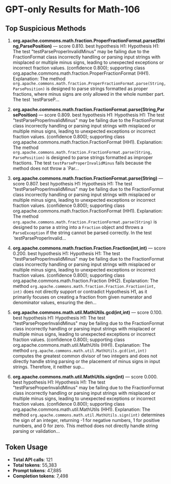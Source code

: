 # GPT-only Results for Math-106

## Top Suspicious Methods

1. **org.apache.commons.math.fraction.ProperFractionFormat.parse(String,ParsePosition)** — score 0.810. best hypothesis H1: Hypothesis H1: The test "testParseProperInvalidMinus" may be failing due to the FractionFormat class incorrectly handling or parsing input strings with misplaced or multiple minus signs, leading to unexpected exceptions or incorrect fraction values. (confidence 0.800); supporting class org.apache.commons.math.fraction.ProperFractionFormat (HH1).
    Explanation: The method `org.apache.commons.math.fraction.ProperFractionFormat.parse(String, ParsePosition)` is designed to parse strings formatted as proper fractions, where minus signs are only allowed in the whole number part. The test `testParseP...

2. **org.apache.commons.math.fraction.FractionFormat.parse(String,ParsePosition)** — score 0.809. best hypothesis H1: Hypothesis H1: The test "testParseProperInvalidMinus" may be failing due to the FractionFormat class incorrectly handling or parsing input strings with misplaced or multiple minus signs, leading to unexpected exceptions or incorrect fraction values. (confidence 0.800); supporting class org.apache.commons.math.fraction.FractionFormat (HH1).
    Explanation: The method `org.apache.commons.math.fraction.FractionFormat.parse(String, ParsePosition)` is designed to parse strings formatted as improper fractions. The test `testParseProperInvalidMinus` fails because the method does not throw a `Par...

3. **org.apache.commons.math.fraction.FractionFormat.parse(String)** — score 0.807. best hypothesis H1: Hypothesis H1: The test "testParseProperInvalidMinus" may be failing due to the FractionFormat class incorrectly handling or parsing input strings with misplaced or multiple minus signs, leading to unexpected exceptions or incorrect fraction values. (confidence 0.800); supporting class org.apache.commons.math.fraction.FractionFormat (HH1).
    Explanation: The method `org.apache.commons.math.fraction.FractionFormat.parse(String)` is designed to parse a string into a `Fraction` object and throws a `ParseException` if the string cannot be parsed correctly. In the test `testParseProperInvalid...

4. **org.apache.commons.math.fraction.Fraction.Fraction(int,int)** — score 0.200. best hypothesis H1: Hypothesis H1: The test "testParseProperInvalidMinus" may be failing due to the FractionFormat class incorrectly handling or parsing input strings with misplaced or multiple minus signs, leading to unexpected exceptions or incorrect fraction values. (confidence 0.800); supporting class org.apache.commons.math.fraction.Fraction (HH2).
    Explanation: The method `org.apache.commons.math.fraction.Fraction.Fraction(int, int)` does not directly support or contradict Hypothesis H1, as it primarily focuses on creating a fraction from given numerator and denominator values, ensuring the den...

5. **org.apache.commons.math.util.MathUtils.gcd(int,int)** — score 0.100. best hypothesis H1: Hypothesis H1: The test "testParseProperInvalidMinus" may be failing due to the FractionFormat class incorrectly handling or parsing input strings with misplaced or multiple minus signs, leading to unexpected exceptions or incorrect fraction values. (confidence 0.800); supporting class org.apache.commons.math.util.MathUtils (HH1).
    Explanation: The method `org.apache.commons.math.util.MathUtils.gcd(int,int)` computes the greatest common divisor of two integers and does not directly handle string parsing or the placement of minus signs in input strings. Therefore, it neither sup...

6. **org.apache.commons.math.util.MathUtils.sign(int)** — score 0.000. best hypothesis H1: Hypothesis H1: The test "testParseProperInvalidMinus" may be failing due to the FractionFormat class incorrectly handling or parsing input strings with misplaced or multiple minus signs, leading to unexpected exceptions or incorrect fraction values. (confidence 0.800); supporting class org.apache.commons.math.util.MathUtils (HH1).
    Explanation: The method `org.apache.commons.math.util.MathUtils.sign(int)` determines the sign of an integer, returning -1 for negative numbers, 1 for positive numbers, and 0 for zero. This method does not directly handle string parsing or validation...


## Token Usage

- **Total API calls**: 121
- **Total tokens**: 55,383
- **Prompt tokens**: 47,885
- **Completion tokens**: 7,498
